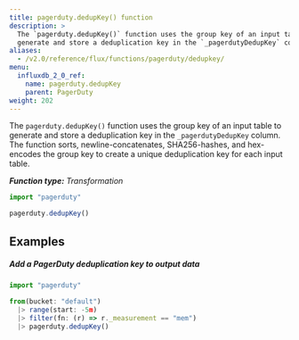 ```yaml
---
title: pagerduty.dedupKey() function
description: >
  The `pagerduty.dedupKey()` function uses the group key of an input table to
  generate and store a deduplication key in the `_pagerdutyDedupKey` column.
aliases:
  - /v2.0/reference/flux/functions/pagerduty/dedupkey/
menu:
  influxdb_2_0_ref:
    name: pagerduty.dedupKey
    parent: PagerDuty
weight: 202
---
```


The `pagerduty.dedupKey()` function uses the group key of an input table to
generate and store a deduplication key in the `_pagerdutyDedupKey` column.
The function sorts, newline-concatenates, SHA256-hashes, and hex-encodes
the group key to create a unique deduplication key for each input table.

_**Function type:** Transformation_

```js
import "pagerduty"

pagerduty.dedupKey()
```

## Examples

##### Add a PagerDuty deduplication key to output data
```js
import "pagerduty"

from(bucket: "default")
  |> range(start: -5m)
  |> filter(fn: (r) => r._measurement == "mem")
  |> pagerduty.dedupKey()
```
